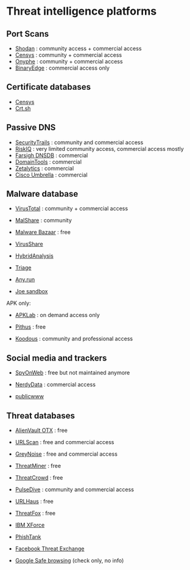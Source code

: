 # Threat intelligence platforms

## Port Scans

* [Shodan](https://www.shodan.io/) : community access + commercial access
* [Censys](https://search.censys.io/) : community + commercial access
* [Onyphe](https://www.onyphe.io/) : community + commercial access
* [BinaryEdge](https://www.binaryedge.io/) : commercial access only

## Certificate databases

* [Censys](https://search.censys.io/)
* [Crt.sh](https://crt.sh/)

## Passive DNS

* [SecurityTrails](https://securitytrails.com/) : community and commercial access
* [RiskIQ](https://community.riskiq.com/s) : very limited community access, commercial access mostly
* [Farsigh DNSDB](https://www.farsightsecurity.com/solutions/dnsdb/) : commercial
* [DomainTools](https://www.domaintools.com/) : commercial
* [Zetalytics](https://zetalytics.com/) : commercial
* [Cisco Umbrella](https://umbrella.cisco.com/) : commercial

## Malware database

* [VirusTotal](https://virustotal.com/) : community + commercial access

* [MalShare](https://malshare.com/) : community

* [Malware Bazaar](https://bazaar.abuse.ch/) : free

* [VirusShare](https://virusshare.com/)

* [HybridAnalysis](https://www.hybrid-analysis.com/)

* [Triage](https://tria.ge/)

* [Any.run](https://any.run/)

* [Joe sandbox](https://www.joesandbox.com/)

APK only:

* [APKLab](https://www.apklab.io/) : on demand access only

* [Pithus](https://beta.pithus.org/) : free

* [Koodous](https://koodous.com/) : community and professional access

## Social media and trackers

* [SpyOnWeb](https://spyonweb.com/) : free but not maintained anymore

* [NerdyData](https://www.nerdydata.com/) : commercial access

* [publicwww](https://publicwww.com/)

## Threat databases

* [AlienVault OTX](https://otx.alienvault.com/) : free

* [URLScan](https://urlscan.io/) : free and commercial access

* [GreyNoise](https://www.greynoise.io/) : free and commercial access

* [ThreatMiner](https://www.threatminer.org/) : free

* [ThreatCrowd](https://www.threatcrowd.org/) : free

* [PulseDive](https://pulsedive.com/) : community and commercial access

* [URLHaus](https://urlhaus.abuse.ch/) : free

* [ThreatFox](https://threatfox.abuse.ch/) : free

* [IBM XForce](https://exchange.xforce.ibmcloud.com/)

* [PhishTank](https://www.phishtank.com/)

* [Facebook Threat Exchange](https://developers.facebook.com/docs/threat-exchange/getting-started/)

* [Google Safe browsing](https://transparencyreport.google.com/safe-browsing/search) (check only, no info)
